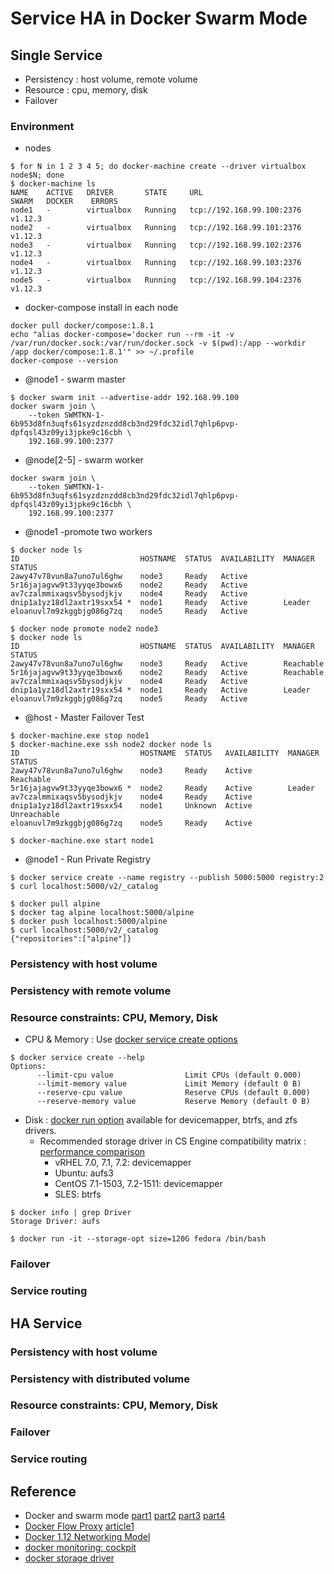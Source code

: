 # Service HA in Docker Swarm Mode

## Single Service 
- Persistency : host volume, remote volume
- Resource : cpu, memory, disk
- Failover

### Environment
- nodes
```
$ for N in 1 2 3 4 5; do docker-machine create --driver virtualbox node$N; done
$ docker-machine ls
NAME    ACTIVE   DRIVER       STATE     URL                         SWARM   DOCKER    ERRORS
node1   -        virtualbox   Running   tcp://192.168.99.100:2376           v1.12.3
node2   -        virtualbox   Running   tcp://192.168.99.101:2376           v1.12.3
node3   -        virtualbox   Running   tcp://192.168.99.102:2376           v1.12.3
node4   -        virtualbox   Running   tcp://192.168.99.103:2376           v1.12.3
node5   -        virtualbox   Running   tcp://192.168.99.104:2376           v1.12.3
```
- docker-compose install in each node
```
docker pull docker/compose:1.8.1
echo "alias docker-compose='docker run --rm -it -v /var/run/docker.sock:/var/run/docker.sock -v $(pwd):/app --workdir /app docker/compose:1.8.1'" >> ~/.profile
docker-compose --version
```
- @node1 - swarm master
```
$ docker swarm init --advertise-addr 192.168.99.100
docker swarm join \
    --token SWMTKN-1-6b953d8fn3uqfs61syzdznzdd8cb3nd29fdc32idl7qhlp6pvp-dpfqsl43z09yi3jpke9c16cbh \
    192.168.99.100:2377
```
- @node[2-5] - swarm worker
```
docker swarm join \
    --token SWMTKN-1-6b953d8fn3uqfs61syzdznzdd8cb3nd29fdc32idl7qhlp6pvp-dpfqsl43z09yi3jpke9c16cbh \
    192.168.99.100:2377
```
- @node1 -promote two workers
```
$ docker node ls
ID                           HOSTNAME  STATUS  AVAILABILITY  MANAGER STATUS
2awy47v78vun8a7uno7ul6ghw    node3     Ready   Active
5r16jajagvw9t33yyqe3bowx6    node2     Ready   Active
av7czalmmixaqsv5bysodjkjv    node4     Ready   Active
dnip1a1yz18dl2axtr19sxx54 *  node1     Ready   Active        Leader
eloanuvl7m9zkggbjg086g7zq    node5     Ready   Active

$ docker node promote node2 node3
$ docker node ls
ID                           HOSTNAME  STATUS  AVAILABILITY  MANAGER STATUS
2awy47v78vun8a7uno7ul6ghw    node3     Ready   Active        Reachable
5r16jajagvw9t33yyqe3bowx6    node2     Ready   Active        Reachable
av7czalmmixaqsv5bysodjkjv    node4     Ready   Active
dnip1a1yz18dl2axtr19sxx54 *  node1     Ready   Active        Leader
eloanuvl7m9zkggbjg086g7zq    node5     Ready   Active
```
- @host - Master Failover Test 
```
$ docker-machine.exe stop node1
$ docker-machine.exe ssh node2 docker node ls
ID                           HOSTNAME  STATUS   AVAILABILITY  MANAGER STATUS
2awy47v78vun8a7uno7ul6ghw    node3     Ready    Active        Reachable
5r16jajagvw9t33yyqe3bowx6 *  node2     Ready    Active        Leader
av7czalmmixaqsv5bysodjkjv    node4     Ready    Active
dnip1a1yz18dl2axtr19sxx54    node1     Unknown  Active        Unreachable
eloanuvl7m9zkggbjg086g7zq    node5     Ready    Active

$ docker-machine.exe start node1
```
- @node1 - Run Private Registry
```
$ docker service create --name registry --publish 5000:5000 registry:2
$ curl localhost:5000/v2/_catalog

$ docker pull alpine
$ docker tag alpine localhost:5000/alpine
$ docker push localhost:5000/alpine
$ curl localhost:5000/v2/_catalog
{"repositories":["alpine"]}
```

### Persistency with host volume
### Persistency with remote volume
### Resource constraints: CPU, Memory, Disk 
- CPU & Memory : Use [docker service create options](https://docs.docker.com/engine/reference/commandline/service_create/)
```
$ docker service create --help
Options:
      --limit-cpu value                Limit CPUs (default 0.000)
      --limit-memory value             Limit Memory (default 0 B)
      --reserve-cpu value              Reserve CPUs (default 0.000)
      --reserve-memory value           Reserve Memory (default 0 B)
```
- Disk : [docker run option](https://docs.docker.com/engine/reference/commandline/run/#/set-storage-driver-options-per-container) available for devicemapper, btrfs, and zfs drivers. 
  - Recommended storage driver in CS Engine compatibility matrix : [performance comparison](https://docs.docker.com/engine/userguide/storagedriver/images/driver-pros-cons.png)
    - vRHEL 7.0, 7.1, 7.2: devicemapper
    - Ubuntu: aufs3
    - CentOS 7.1-1503, 7.2-1511: devicemapper
    - SLES: btrfs
```
$ docker info | grep Driver
Storage Driver: aufs

$ docker run -it --storage-opt size=120G fedora /bin/bash
```
### Failover
### Service routing  

## HA Service 
### Persistency with host volume
### Persistency with distributed volume
### Resource constraints: CPU, Memory, Disk 
### Failover
### Service routing 


## Reference
- Docker and swarm mode [part1](https://lostechies.com/gabrielschenker/2016/09/05/docker-and-swarm-mode-part-1/) [part2](https://lostechies.com/gabrielschenker/2016/09/11/docker-and-swarm-mode-part-2/) [part3](https://lostechies.com/gabrielschenker/2016/10/05/docker-and-swarm-mode-part-3/) [part4](https://lostechies.com/gabrielschenker/2016/10/22/docker-and-swarmkit-part-4/)
- [Docker Flow Proxy](https://github.com/vfarcic/docker-flow-proxy) [article1](https://technologyconversations.com/2016/08/01/integrating-proxy-with-docker-swarm-tour-around-docker-1-12-series/)
- [Docker 1.12 Networking Model](http://collabnix.com/archives/1391)
- [docker monitoring: cockpit](http://cockpit-project.org/)
- [docker storage driver](https://docs.docker.com/engine/userguide/storagedriver/selectadriver/)
